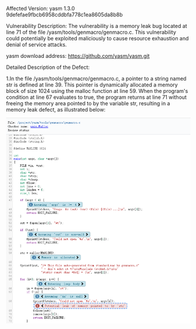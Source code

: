 Affected Version:
yasm 1.3.0 9defefae9fbcb6958cddbfa778c1ea8605da8b8b

Vulnerability Description:
The vulnerability is a memory leak bug located at line 71 of the file /yasm/tools/genmacro/genmacro.c. This vulnerability could potentially be exploited maliciously to cause resource exhaustion and denial of service attacks.

yasm download address:
https://github.com/yasm/yasm.git

Detailed Description of the Defect:

1.In the file /yasm/tools/genmacro/genmacro.c, a pointer to a string named str is defined at line 39. This pointer is dynamically allocated a memory block of size 1024 using the malloc function at line 59. When the program's condition at line 67 evaluates to true, the program returns at line 71 without freeing the memory area pointed to by the variable str, resulting in a memory leak defect, as illustrated below:

![image](https://github.com/LuMingYinDetect/yasm_defects/blob/main/yasm_5.png)
